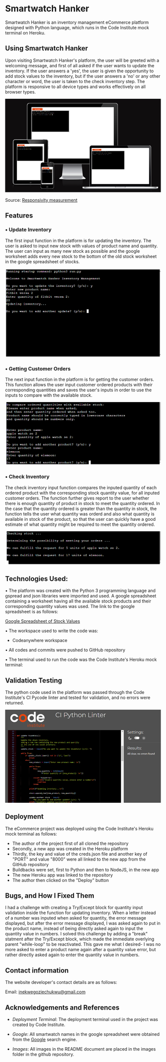 # Smartwatch Hanker

Smartwatch Hanker is an inventory management eCommerce platform designed with Python language, which runs in the Code Institute mock terminal on Heroku.

## Using Smartwatch Hanker

Upon visiting Smartwatch Hanker's platform, the user will be greeted with a welcoming message, and first of all asked if the user wants to update the inventory. If the user answers a 'yes', the user is given the opportunity to add stock values to the inventory, but if the user answers a 'no' or any other character or word, the user is taken to the check inventory step. The platform is responsive to all device types and works effectively on all browser types.

<img src="./images/responsiveness.png" alt="Responsiveness screenshot">
 
Source: [Responsivity measurement](https://ui.dev/amiresponsive?url=https://smartwatch-hanker-d850ba2552c2.herokuapp.com/)

## Features


### • Update Inventory

The first input function in the platform is for updating the inventory. The user is asked to input new stock with values of product name and quantity. The user can input as many new stock as possible and the google worksheet adds every new stock to the bottom of the old stock worksheet in the google spreadsheet of stocks.

<img src="./images/update-inventory.PNG" alt="Update Inventory image">


### • Getting Customer Orders

The next input function in the platform is for getting the customer orders. This function allows the user input customer ordered products with their corresponding quantities and saves the user's inputs in order to use the inputs to compare with the available stock.

<img src="./images/customer-orders.png" alt="Customer Orders image">


### • Check Inventory

The check inventory input function compares the inputed quantity of each ordered product with the corresponding stock quantity value, for all inputed customer orders. The function further gives report to the user whether there is enough quantity of product in stock to meet the quantity ordered. In the case that the quantity ordered is greater than the quantity in stock, the function tells the user what quantity was orderd and also what quantity is available in stock of the product, so that the user can quickly have a good estimate of what quantity might be required to meet the quantity ordered.

<img src="./images/check-inventory.png" alt="Check Inventory image">


## Technologies Used:

• The platform was created with the Python 3 programming language and gspread and json libraries were imported and used. A google spreadsheet containing a worksheet having all the available stock products and their corresponding quantity values was used. The link to the google spreadsheet is as follows:

[Google Spreadsheet of Stock Values](https://docs.google.com/spreadsheets/d/1g8xChW8Bc8L3gRskRAvlpJbzW4Tld_9Tezh3JE8Ubd8/edit?usp=sharing)

• The workspace used to write the code was:

- Codeanywhere workspace

• All codes and commits were pushed to GitHub repository

• The terminal used to run the code was the Code Institute's Heroku mock terminal:

## Validation Testing

The python code used in the platform was passed through the Code Institute's CI Pycode linter and tested for validation, and no errors were returned.

<img src="./images/validation-testing.PNG" alt="Validation Testing">


## Deployment

The eCommerce project was deployed using the Code Institute's Heroku mock terminal as follows:

- The author of the project first of all cloned the repository
- Secondly, a new app was created in the Heroku platform
- Thirdly, the key and value of the creds.json file and another key of "PORT" and value "8000" were all 
  linked to the new app from the GitHub repository
- Buildbacks were set, first to Python and then to NodeJS, in the new app
- The new Heroku app was linked to the repository
- The author then clicked on the "Deploy" button


## Bugs, and How I Fixed Them

I had a challenge with creating a Try/Except block for quantity input validation inside the function for updating inventory. When a letter instead of a number was inputed when asked for quantity, the error message displayed, but after the error message displayed, I was asked again to put in the product name, instead of being directly asked again to input the quantity value in numbers. I solved this challenge by adding a "break" statment after the Try/Except block, which made the immediate overlying parent "while-loop" to be reactivated. This gave me what I desired- I was no more asked to enter a product name again after a quantity value error, but rather directly asked again to enter the quantity value in numbers.


## Contact information

The website developer's contact details are as follows:

Email: inekwegoziechukwu@gmail.com

## Acknowledgements and References

- _Deployment Terminal_: The deployment terminal used in the project was created by Code Institute.

- _Google_: All smartwatch names in the google spreadsheet were obtained from the [Google](google.com) search engine.

- _Images_: All images in the README document are placed in the images folder in the github repository.
